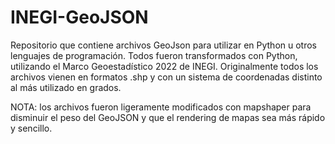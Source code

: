 # INEGI-GeoJSON
Repositorio que contiene archivos GeoJson para utilizar en Python u otros lenguajes de programación. Todos fueron transformados con Python, utilizando el Marco Geoestadístico 2022 de INEGI. Originalmente todos los archivos vienen en formatos .shp y con un sistema de coordenadas distinto al más utilizado en grados.

NOTA: los archivos fueron ligeramente modificados con mapshaper para disminuir el peso del GeoJSON y que el rendering de mapas sea más rápido y sencillo.
